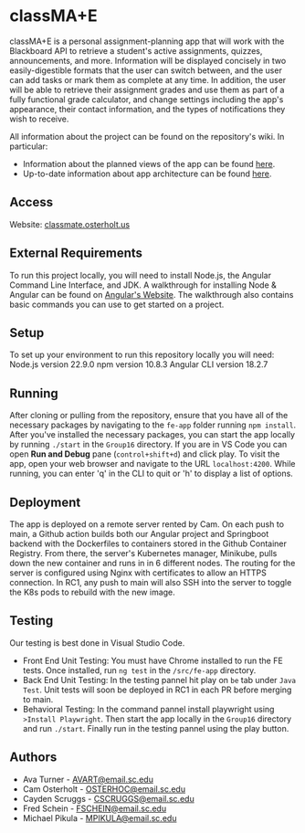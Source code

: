 # classMA+E

classMA+E is a personal assignment-planning app that will work with the Blackboard API to retrieve a student's active assignments, quizzes, announcements, and more. Information will be displayed concisely in two easily-digestible formats that the user can switch between, and the user can add tasks or mark them as complete at any time. In addition, the user will be able to retrieve their assignment grades and use them as part of a fully functional grade calculator, and change settings including the app's appearance, their contact information, and the types of notifications they wish to receive.

All information about the project can be found on the repository's wiki. In particular:

- Information about the planned views of the app can be found [here](https://github.com/SCCapstone/Group16/wiki/Architecture).
- Up-to-date information about app architecture can be found [here](https://github.com/SCCapstone/Group16/wiki/Design).

## Access

Website: [classmate.osterholt.us](https://classmate.osterholt.us/)

## External Requirements

To run this project locally, you will need to install Node.js, the Angular Command Line Interface, and JDK.
A walkthrough for installing Node & Angular can be found on [Angular's Website](https://angular.dev/tools/cli/setup-local).
The walkthrough also contains basic commands you can use to get started on a project.

## Setup

To set up your environment to run this repository locally you will need:
Node.js version 22.9.0
npm version 10.8.3
Angular CLI version 18.2.7

## Running

After cloning or pulling from the repository, ensure that you have all of the necessary packages by navigating to the `fe-app` folder running `npm install`.
After you've installed the necessary packages, you can start the app locally by running `./start` in the `Group16` directory. If you are in VS Code you can open **Run and Debug** pane (`control+shift+d`) and click play.
To visit the app, open your web browser and navigate to the URL `localhost:4200`.
While running, you can enter 'q' in the CLI to quit or 'h' to display a list of options.

## Deployment

The app is deployed on a remote server rented by Cam. On each push to main, a Github action builds both our Angular project and Springboot backend with the Dockerfiles to containers stored in the Github Container Registry. From there, the server's Kubernetes manager, Minikube, pulls down the new container and runs in in 6 different nodes. The routing for the server is configured using Nginx with certificates to allow an HTTPS connection. In RC1, any push to main will also SSH into the server to toggle the K8s pods to rebuild with the new image.

## Testing

Our testing is best done in Visual Studio Code.

- Front End Unit Testing: You must have Chrome installed to run the FE tests. Once installed, run `ng test` in the `/src/fe-app` directory.
- Back End Unit Testing: In the testing pannel hit play on `be` tab under `Java Test`. Unit tests will soon be deployed in RC1 in each PR before merging to main.
- Behavioral Testing: In the command pannel install playwright using `>Install Playwright`. Then start the app locally in the `Group16` directory and run `./start`. Finally run in the testing pannel using the play button.

## Authors

- Ava Turner - <AVART@email.sc.edu>
- Cam Osterholt - <OSTERHOC@email.sc.edu>
- Cayden Scruggs - <CSCRUGGS@email.sc.edu>
- Fred Schein - <FSCHEIN@email.sc.edu>
- Michael Pikula - <MPIKULA@email.sc.edu>
